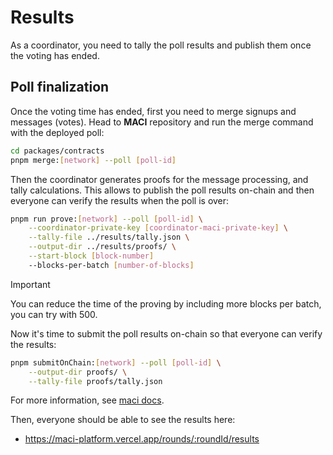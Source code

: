 # Results

As a coordinator, you need to tally the poll results and publish them once the voting has ended.

## Poll finalization

Once the voting time has ended, first you need to merge signups and messages (votes). Head to **MACI** repository and run the merge command with the deployed poll:

```bash
cd packages/contracts
pnpm merge:[network] --poll [poll-id]
```

Then the coordinator generates proofs for the message processing, and tally calculations. This allows to publish the poll results on-chain and then everyone can verify the results when the poll is over:

```bash
pnpm run prove:[network] --poll [poll-id] \
    --coordinator-private-key [coordinator-maci-private-key] \
    --tally-file ../results/tally.json \
    --output-dir ../results/proofs/ \
    --start-block [block-number]
    --blocks-per-batch [number-of-blocks]
```

> [!IMPORTANT]
> You can reduce the time of the proving by including more blocks per batch, you can try with 500.

Now it's time to submit the poll results on-chain so that everyone can verify the results:

```bash
pnpm submitOnChain:[network] --poll [poll-id] \
    --output-dir proofs/ \
    --tally-file proofs/tally.json
```

For more information, see [maci docs](https://maci.pse.dev/docs/integrating#poll-finalization).

Then, everyone should be able to see the results here:

- https://maci-platform.vercel.app/rounds/:roundId/results
